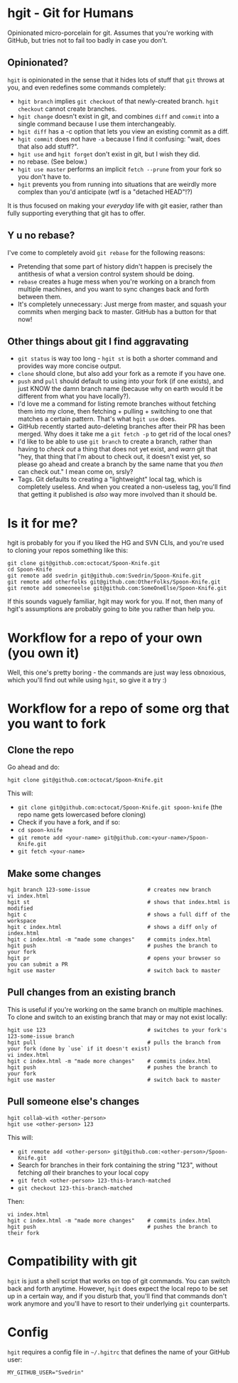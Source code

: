 # hgit - Git for Humans

Opinionated micro-porcelain for git. Assumes that you're working with GitHub, but tries not to fail too badly in case you don't.

## Opinionated?

`hgit` is opinionated in the sense that it hides lots of stuff that `git` throws at you, and even redefines some commands completely:

* `hgit branch` implies `git checkout` of that newly-created branch. `hgit checkout` cannot create branches.
* `hgit change` doesn't exist in git, and combines `diff` and `commit` into a single command because I use them interchangeably.
* `hgit diff` has a -c option that lets you view an existing commit as a diff.
* `hgit commit` does not have `-a` because I find it confusing: "wait, does that also add stuff?".
* `hgit use` and `hgit forget` don't exist in git, but I wish they did.
* no rebase. (See below.)
* `hgit use master` performs an implicit `fetch --prune` from your fork so you don't have to.
* `hgit` prevents you from running into situations that are weirdly more complex than you'd anticipate (wtf is a "detached HEAD"!?)

It is thus focused on making your _everyday_ life with git easier, rather than fully supporting everything that git has to offer.

## Y u no rebase?

I've come to completely avoid `git rebase` for the following reasons:

* Pretending that some part of history didn't happen is precisely the antithesis of what a version control system should be doing.
* `rebase` creates a huge mess when you're working on a branch from multiple machines, and you want to sync changes back and forth between them.
* It's completely unnecessary: Just merge from master, and squash your commits when merging back to master. GitHub has a button for that now!

## Other things about git I find aggravating

* `git status` is way too long - `hgit st` is both a shorter command and provides way more concise output.
* `clone` should clone, but also add your fork as a remote if you have one.
* `push` and `pull` should default to using into your fork (if one exists), and just KNOW the damn branch name (because why on earth would it be different from what you have locally?).
* I'd love me a command for listing remote branches without fetching them into my clone, then fetching + pulling + switching to one that matches a certain pattern. That's what `hgit use` does.
* GitHub recently started auto-deleting branches after their PR has been merged. Why does it take me a `git fetch -p` to get rid of the local ones?
* I'd like to be able to use `git branch` to create a branch, rather than having to _check out_ a thing that does not yet exist, and _warn_ git that "hey, that thing that I'm about to check out, it doesn't exist yet, so please go ahead and create a branch by the same name that you _then_ can check out." I mean come on, srsly?
* Tags. Git defaults to creating a "lightweight" local tag, which is completely useless. And when you created a non-useless tag, you'll find that getting it published is _also_ way more involved than it should be.

# Is it for me?

hgit is probably for you if you liked the HG and SVN CLIs, and you're used to cloning your repos something like this:

    git clone git@github.com:octocat/Spoon-Knife.git
    cd Spoon-Knife
    git remote add svedrin git@github.com:Svedrin/Spoon-Knife.git
    git remote add otherfolks git@github.com:OtherFolks/Spoon-Knife.git
    git remote add someoneelse git@github.com:SomeOneElse/Spoon-Knife.git

If this sounds vaguely familiar, hgit may work for you. If not, then many of hgit's assumptions are probably going to bite you rather than help you.


# Workflow for a repo of your own (you own it)

Well, this one's pretty boring - the commands are just way less obnoxious, which you'll find out while using `hgit`, so give it a try :)


# Workflow for a repo of some org that you want to fork

## Clone the repo

Go ahead and do:

    hgit clone git@github.com:octocat/Spoon-Knife.git

This will:

* `git clone git@github.com:octocat/Spoon-Knife.git spoon-knife` (the repo name gets lowercased before cloning)
* Check if you have a fork, and if so:
* `cd spoon-knife`
* `git remote add <your-name> git@github.com:<your-name>/Spoon-Knife.git`
* `git fetch <your-name>`

## Make some changes

    hgit branch 123-some-issue                  # creates new branch
    vi index.html
    hgit st                                     # shows that index.html is modified
    hgit c                                      # shows a full diff of the workspace
    hgit c index.html                           # shows a diff only of index.html
    hgit c index.html -m "made some changes"    # commits index.html
    hgit push                                   # pushes the branch to your fork
    hgit pr                                     # opens your browser so you can submit a PR
    hgit use master                             # switch back to master

## Pull changes from an existing branch

This is useful if you're working on the same branch on multiple machines. To clone and switch to an existing branch that may or may not exist locally:

    hgit use 123                                # switches to your fork's 123-some-issue branch
    hgit pull                                   # pulls the branch from your fork (done by `use` if it doesn't exist)
    vi index.html
    hgit c index.html -m "made more changes"    # commits index.html
    hgit push                                   # pushes the branch to your fork
    hgit use master                             # switch back to master

## Pull someone else's changes

    hgit collab-with <other-person>
    hgit use <other-person> 123

This will:

* `git remote add <other-person> git@github.com:<other-person>/Spoon-Knife.git`
* Search for branches in their fork containing the string "123", without fetching _all_ their branches to your local copy
* `git fetch <other-person> 123-this-branch-matched`
* `git checkout 123-this-branch-matched`

Then:

    vi index.html
    hgit c index.html -m "made more changes"    # commits index.html
    hgit push                                   # pushes the branch to their fork


# Compatibility with git

`hgit` is just a shell script that works on top of git commands. You can switch back and forth anytime. However, `hgit` does expect the local repo to be set up in a certain way, and if you disturb that, you'll find that commands don't work anymore and you'll have to resort to their underlying `git` counterparts.


# Config

`hgit` requires a config file in `~/.hgitrc` that defines the name of your GitHub user:

```
MY_GITHUB_USER="Svedrin"
```
